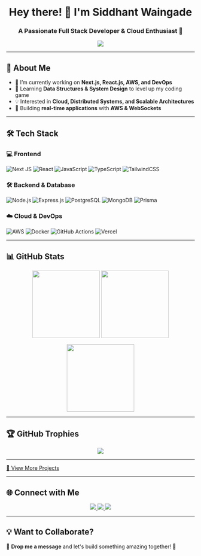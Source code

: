 <h1 align="center">Hey there! 👋 I'm Siddhant Waingade </h1>
<h3 align="center">A Passionate Full Stack Developer & Cloud Enthusiast 🚀</h3>

<p align="center">
  <img src="https://readme-typing-svg.herokuapp.com?font=Fira+Code&weight=600&size=22&pause=1000&color=00FF00&center=true&vCenter=true&width=700&lines=Full+Stack+Developer+%7C+Next.js+%7C+React.js;AWS+%7C+Docker+%7C+Cloud+Computing;Building+Scalable+and+Performant+Apps;Always+Learning+%7C+Always+Improving+%F0%9F%94%A5" />
</p>

---

## 🚀 About Me  

- 🔭 I’m currently working on **Next.js, React.js, AWS, and DevOps**  
- 🌱 Learning **Data Structures & System Design** to level up my coding game  
- 💡 Interested in **Cloud, Distributed Systems, and Scalable Architectures**  
- 🎯 Building **real-time applications** with **AWS & WebSockets**   

---

## 🛠️ Tech Stack  

### **💻 Frontend**  
![Next JS](https://img.shields.io/badge/Next.js-000000?style=for-the-badge&logo=next.js&logoColor=white)
![React](https://img.shields.io/badge/React-20232A?style=for-the-badge&logo=react&logoColor=61DAFB)
![JavaScript](https://img.shields.io/badge/JavaScript-F7DF1E?style=for-the-badge&logo=javascript&logoColor=black)
![TypeScript](https://img.shields.io/badge/TypeScript-3178C6?style=for-the-badge&logo=typescript&logoColor=white)
![TailwindCSS](https://img.shields.io/badge/TailwindCSS-06B6D4?style=for-the-badge&logo=tailwind-css&logoColor=white)

### **🛠 Backend & Database**  
![Node.js](https://img.shields.io/badge/Node.js-43853D?style=for-the-badge&logo=node.js&logoColor=white)
![Express.js](https://img.shields.io/badge/Express.js-404D59?style=for-the-badge)
![PostgreSQL](https://img.shields.io/badge/PostgreSQL-316192?style=for-the-badge&logo=postgresql&logoColor=white)
![MongoDB](https://img.shields.io/badge/MongoDB-47A248?style=for-the-badge&logo=mongodb&logoColor=white)
![Prisma](https://img.shields.io/badge/Prisma-2D3748?style=for-the-badge&logo=prisma&logoColor=white)

### **☁️ Cloud & DevOps**  
![AWS](https://img.shields.io/badge/AWS-232F3E?style=for-the-badge&logo=amazon-aws&logoColor=white)
![Docker](https://img.shields.io/badge/Docker-2496ED?style=for-the-badge&logo=docker&logoColor=white)
![GitHub Actions](https://img.shields.io/badge/GitHub_Actions-2088FF?style=for-the-badge&logo=github-actions&logoColor=white)
![Vercel](https://img.shields.io/badge/Vercel-000000?style=for-the-badge&logo=vercel&logoColor=white)

---

## 📊 GitHub Stats  

<p align="center">
  <img src="https://github-readme-stats.vercel.app/api?username=SidW111&show_icons=true&theme=tokyonight" height="180px"/>
  <img src="https://github-readme-streak-stats.herokuapp.com/?user=SidW111&theme=tokyonight" height="180px"/>
</p>

<p align="center">
  <img src="https://github-readme-stats.vercel.app/api/top-langs/?username=SidW111&layout=compact&theme=tokyonight" height="180px"/>
</p>

---

## 🏆 GitHub Trophies  
<p align="center">
  <img src="https://github-profile-trophy.vercel.app/?username=SidW111&theme=radical&no-bg=true&no-frame=true&margin-w=15"/>
</p>

---
 

[🔗 View More Projects](https://github.com/SidW111?tab=repositories)  

---

## 🌐 Connect with Me

<p align="center">
  <a href="https://www.linkedin.com/in/siddhant-waingade-4b3b18238/">
    <img src="https://img.shields.io/badge/LinkedIn-0A66C2?style=for-the-badge&logo=linkedin&logoColor=white"/>
  </a>
  <a href="https://github.com/SidW111">
    <img src="https://img.shields.io/badge/GitHub-100000?style=for-the-badge&logo=github&logoColor=white"/>
  </a>
  <a href="mailto:siddhantwainngade@gmail.com">
    <img src="https://img.shields.io/badge/Email-D14836?style=for-the-badge&logo=gmail&logoColor=white"/>
  </a>
</p>

---

## 💡 Want to Collaborate?  
📩 **Drop me a message** and let's build something amazing together! 🚀  
